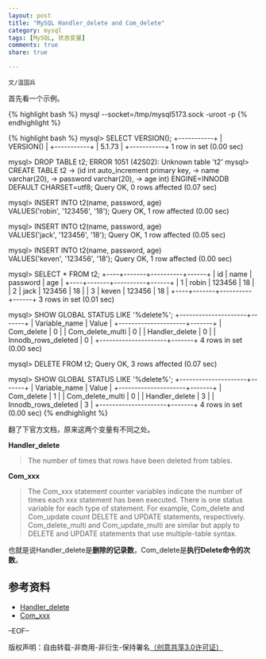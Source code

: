 ```yaml
---
layout: post
title: "MySQL Handler_delete and Com_delete"
category: mysql
tags: [MySQL, 状态变量]
comments: true
share: true

---
```


`文/温国兵`

首先看一个示例。

{% highlight bash %}
mysql --socket=/tmp/mysql5173.sock -uroot -p
{% endhighlight %}

{% highlight bash %}
mysql> SELECT VERSION();
+-----------+
| VERSION() |
+-----------+
| 5.1.73    |
+-----------+
1 row in set (0.00 sec)

mysql> DROP TABLE t2;
ERROR 1051 (42S02): Unknown table 't2'
mysql> CREATE TABLE t2
    -> (id int auto_increment primary key,
    -> name varchar(20),
    -> password varchar(20),
    -> age int) ENGINE=INNODB DEFAULT CHARSET=utf8; 
Query OK, 0 rows affected (0.07 sec)

mysql> INSERT INTO t2(name, password, age) \
VALUES('robin', '123456', '18');
Query OK, 1 row affected (0.00 sec)

mysql> INSERT INTO t2(name, password, age) \
VALUES('jack', '123456', '18');
Query OK, 1 row affected (0.05 sec)

mysql> INSERT INTO t2(name, password, age) \
VALUES('keven', '123456', '18');
Query OK, 1 row affected (0.00 sec)

mysql> SELECT * FROM t2;
+----+-------+----------+------+
| id | name  | password | age  |
+----+-------+----------+------+
|  1 | robin | 123456   |   18 |
|  2 | jack  | 123456   |   18 |
|  3 | keven | 123456   |   18 |
+----+-------+----------+------+
3 rows in set (0.01 sec)

mysql> SHOW GLOBAL STATUS LIKE '%delete%';
+---------------------+-------+
| Variable_name       | Value |
+---------------------+-------+
| Com_delete          | 0     |
| Com_delete_multi    | 0     |
| Handler_delete      | 0     |
| Innodb_rows_deleted | 0     |
+---------------------+-------+
4 rows in set (0.00 sec)

mysql> DELETE FROM t2;
Query OK, 3 rows affected (0.07 sec)

mysql> SHOW GLOBAL STATUS LIKE '%delete%';
+---------------------+-------+
| Variable_name       | Value |
+---------------------+-------+
| Com_delete          | 1     |
| Com_delete_multi    | 0     |
| Handler_delete      | 3     |
| Innodb_rows_deleted | 3     |
+---------------------+-------+
4 rows in set (0.00 sec)
{% endhighlight %}

翻了下官方文档，原来这两个变量有不同之处。

**Handler_delete**

> The number of times that rows have been deleted from tables.

**Com_xxx**

> The Com_xxx statement counter variables indicate the number of times each xxx statement has been executed. There is one status variable for each type of statement. For example, Com_delete and Com_update count DELETE and UPDATE statements, respectively. Com_delete_multi and Com_update_multi are similar but apply to DELETE and UPDATE statements that use multiple-table syntax.

也就是说Handler_delete是**删除的记录数**，Com_delete是**执行Delete命令的次数**。

## 参考资料 ##

* <a href="http://dev.mysql.com/doc/refman/5.1/en/server-status-variables.html#statvar_Handler_delete" target="_blank">Handler_delete</a>
* <a href="http://dev.mysql.com/doc/refman/5.1/en/server-status-variables.html#statvar_Com_xxx" target="_blank">Com_xxx</a>

–EOF–

版权声明：自由转载-非商用-非衍生-保持署名<a href="http://creativecommons.org/licenses/by-nc-nd/3.0/deed.zh" target="_blank">（创意共享3.0许可证）</a>
